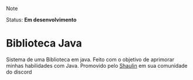 
> [!NOTE]
> Status: **Em desenvolvimento**

# Biblioteca Java
Sistema de uma Biblioteca em java.
Feito com o objetivo de aprimorar minhas habilidades com Java.
Promovido pelo [Shaulin](https://youtube.com/@shaulinsmb?si=zC-k2PJXkCNmjYLu) em sua comunidade do discord
